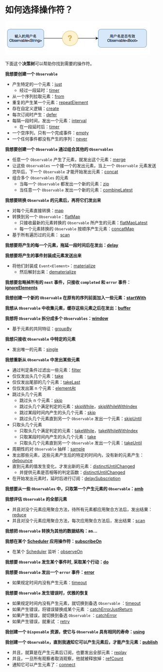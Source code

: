 # 如何选择操作符？

![](/assets/WhichOperator.png)

下面这个**决策树**可以帮助你找到需要的操作符。

**我想要创建一个 `Observable`**
* 产生特定的一个元素：[just](rxswift_core/operator/just.md)
  * 经过一段延时：[timer](rxswift_core/operator/timer.md)
* 从一个序列拉取元素：[from](rxswift_core/operator/from.md)
* 重复的产生某一个元素：[repeatElement](rxswift_core/operator/repeatElement.md)
* 存在自定义逻辑：[create](rxswift_core/operator/create.md)
* 每次订阅时产生：[defer](rxswift_core/operator/defer.md)
* 每隔一段时间，发出一个元素：[interval](rxswift_core/operator/interval.md)
  * 在一段延时后：[timer](rxswift_core/operator/timer.md)
* 一个空序列，只有一个完成事件：[empty](rxswift_core/operator/empty.md)
* 一个任何事件都没有产生的序列：[never](rxswift_core/operator/never.md)


**我想要创建一个 `Observable` 通过组合其他的 `Observables`**
* 任意一个 `Observable` 产生了元素，就发出这个元素：[merge](rxswift_core/operator/merge.md)
* 让这些 `Observables` 一个接一个的发出元素，当上一个 `Observable` 元素发送完毕后，下一个  `Observable` 才能开始发出元素：[concat](rxswift_core/operator/concat.md)
* 组合多个 `Observables` 的元素
  * 当每一个 `Observable` 都发出一个新的元素：[zip](rxswift_core/operator/zip.md)
  * 当任意一个 `Observable` 发出一个新的元素：[combineLatest](rxswift_core/operator/combineLatest.md)


**我想要转换 `Observable` 的元素后，再将它们发出来**
* 对每个元素直接转换：[map](rxswift_core/operator/map.md)
* 转换到另一个 `Observable`：[flatMap](rxswift_core/operator/flatMap.md)
  * 只接收最新的元素转换的 `Observable` 所产生的元素：[flatMapLatest](rxswift_core/operator/flatMapLatest.md)
  * 每一个元素转换的 `Observable` 按顺序产生元素：[concatMap](rxswift_core/operator/concatMap.md)
* 基于所有遍历过的元素： [scan](rxswift_core/operator/scan.md)

**我想要将产生的每一个元素，拖延一段时间后在发出：[delay](rxswift_core/operator/delay.md)**

**我想要将产生的事件封装成元素发送出来**
* 将他们封装成 `Event<Element>`：[materialize](rxswift_core/operator/materialize.md)
  * 然后解封出来：[dematerialize](rxswift_core/operator/dematerialize.md)

**我想要忽略掉所有的 `next` 事件，只接收 `completed` 和 `error` 事件：[ignoreElements](rxswift_core/operator/ignoreElements.md)**

**我想创建一个新的 `Observable` 在原有的序列前面加入一些元素：[startWith](rxswift_core/operator/startWith.md)**

**我想从 `Observable` 中收集元素，缓存这些元素之后在发出：[buffer](rxswift_core/operator/buffer.md)**

**我想将 `Observable` 拆分成多个 `Observables`：[window](rxswift_core/operator/window.md)**
* 基于元素的共同特征：[groupBy](rxswift_core/operator/groupBy.md)

**我想只接收 `Observable` 中特定的元素**
* 发出唯一的元素：[single](rxswift_core/operator/single.md)

**我想重新从 `Observable` 中发出某些元素**
* 通过判定条件过滤出一些元素：[filter](rxswift_core/operator/filter.md)
* 仅仅发出头几个元素：[take](rxswift_core/operator/take.md)
* 仅仅发出尾部的几个元素：[takeLast](rxswift_core/operator/takeLast.md)
* 仅仅发出第 n 个元素：[elementAt](rxswift_core/operator/elementAt.md)
* 跳过头几个元素  
  * 跳过头 n 个元素：[skip](rxswift_core/operator/skip.md)
  * 跳过头几个满足判定的元素：[skipWhile](rxswift_core/operator/skipWhile.md)，[skipWhileWithIndex](rxswift_core/operator/skipWhile.md)
  * 跳过某段时间内产生的头几个元素：[skip](rxswift_core/operator/skip.md)
  * 跳过头几个元素直到另一个 `Observable` 发出一个元素：[skipUntil](rxswift_core/operator/skipUntil.md)
* 只取头几个元素
  * 只取头几个满足判定的元素：[takeWhile](rxswift_core/operator/takeWhile.md)，[takeWhileWithIndex](rxswift_core/operator/takeWhile.md)
  * 只取某段时间内产生的头几个元素：[take](rxswift_core/operator/take.md)
  * 只取头几个元素直到另一个 `Observable` 发出一个元素：[takeUntil](rxswift_core/operator/takeUntil.md)
* 周期性的对 `Observable` 抽样：[sample](rxswift_core/operator/sample.md)
* 发出那些元素，这些元素产生后的特定的时间内，没有新的元素产生：[debounce](rxswift_core/operator/debounce.md)
* 直到元素的值发生变化，才发出新的元素：[distinctUntilChanged](rxswift_core/operator/distinctUntilChanged.md)
  * 并提供元素是否相等的判定函数：[distinctUntilChanged](rxswift_core/operator/distinctUntilChanged.md)
* 在开始发出元素时，延时后进行订阅：[delaySubscription](rxswift_core/operator/delaySubscription.md)

**我想要从一些 `Observables` 中，只取第一个产生元素的 `Observable`：[amb](rxswift_core/operator/amb.md)**

**我想评估 `Observable` 的全部元素**
* 并且对没个元素应用聚合方法，待所有元素都应用聚合方法后，发出结果：[reduce](rxswift_core/operator/reduce.md)
* 并且对没个元素应用聚合方法，每次应用聚合方法后，发出结果：[scan](rxswift_core/operator/scan.md)

**我想把 `Observable` 转换为其他的数据结构：as...**

**我想在某个 [Scheduler](rxswift_core/schedulers.md) 应用操作符：[subscribeOn](rxswift_core/operator/subscribeOn.md)**
* 在某个 [Scheduler](rxswift_core/schedulers.md) 监听：[observeOn](rxswift_core/operator/observeOn.md)

**我想要 `Observable` 发生某个事件时, 采取某个行动：[do](rxswift_core/operator/do.md)**

**我想要 `Observable` 发出一个 `error` 事件：[error](rxswift_core/operator/error.md)**
* 如果规定时间内没有产生元素：[timeout](rxswift_core/operator/timeout.md)

**我想要 `Observable` 发生错误时，优雅的恢复**
* 如果规定时间内没有产生元素，就切换到备选 `Observable` ：[timeout](rxswift_core/operator/timeout.md)
* 如果产生错误，将错误替换成某个元素 ：[catchErrorJustReturn](rxswift_core/operator/catchErrorJustReturn.md)
* 如果产生错误，就切换到备选 `Observable` ：[catchError](rxswift_core/operator/catchError.md)
* 如果产生错误，就重试 ：[retry](rxswift_core/operator/retry.md)

**我创建一个 `Disposable` 资源，使它与 `Observable` 具有相同的寿命：[using](rxswift_core/operator/using.md)**

**我创建一个 `Observable`，直到我通知它可以产生元素后，才能产生元素：[publish](rxswift_core/operator/publish.md)**
* 并且，就算是在产生元素后订阅，也要发出全部元素：[replay](rxswift_core/operator/replay.md)
* 并且，一旦所有观察者取消观察，他就被释放掉：[refCount](rxswift_core/operator/refCount.md)
* 通知它可以产生元素了：[connect](rxswift_core/operator/connect.md)
